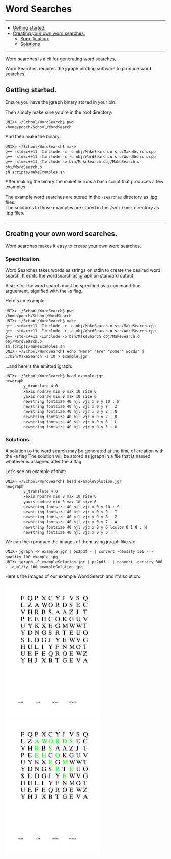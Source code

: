 # Word Searches

---

- [Getting started.](#getting-started)
- [Creating your own word searches.](#creating-your-own-word-searches)
  - [Specification.](#specification)
  - [Solutions](#solutions)

---

Word searches is a cli for generating word searches.

Word Searches requires the jgraph plotting software to produce
word searches.

## Getting started.

Ensure you have the jgraph binary stored in your bin.

Then simply make sure you're in the root directory:

```
UNIX> ~/School/WordSearch$ pwd
/home/pooch/School/WordSearch
```

And then make the binary:

```
UNIX> ~/School/WordSearch$ make
g++ -std=c++11 -Iinclude -c -o obj/MakeSearch.o src/MakeSearch.cpp
g++ -std=c++11 -Iinclude -c -o obj/WordSearch.o src/WordSearch.cpp
g++ -std=c++11 -Iinclude -o bin/MakeSearch obj/MakeSearch.o obj/WordSearch.o
sh scripts/makeExamples.sh
```

After making the binary the makefile runs a bash script that produces a few
examples.

The example word searches are stored in the `/searches` directory as .jpg files.  
The solutions to those examples are stored in the `/solutions` directory as .jpg files.

---

## Creating your own word searches.

Word searches makes it easy to create your own word searches.

### Specification.

Word Searches takes words as strings on stdin to create the desired word search.
It emits the wordsearch as jgraph on standard output.

A size for the word search must be specified as a command-line arguement, signified with the -s flag.

Here's an example:

```
UNIX> ~/School/WordSearch$ pwd
/home/pooch/School/WordSearch
UNIX> ~/School/WordSearch$ make
g++ -std=c++11 -Iinclude -c -o obj/MakeSearch.o src/MakeSearch.cpp
g++ -std=c++11 -Iinclude -c -o obj/WordSearch.o src/WordSearch.cpp
g++ -std=c++11 -Iinclude -o bin/MakeSearch obj/MakeSearch.o obj/WordSearch.o
sh scripts/makeExamples.sh
UNIX> ~/School/WordSearch$ echo "Here" "are" "some"" words" | ./bin/MakeSearch -s 10 > example.jgr
```

...and here's the emitted jgraph:

```
UNIX> ~/School/WordSearch$ head example.jgr
newgraph
        y_translate 4.0
        xaxis nodraw min 0 max 10 size 6
        yaxis nodraw min 0 max 10 size 6
        newstring fontsize 40 hjl vjc x 0 y 10 : W
        newstring fontsize 40 hjl vjc x 0 y 9 : Z
        newstring fontsize 40 hjl vjc x 0 y 8 : N
        newstring fontsize 40 hjl vjc x 0 y 7 : R
        newstring fontsize 40 hjl vjc x 0 y 6 : L
        newstring fontsize 40 hjl vjc x 0 y 5 : O

```

### Solutions

A solution to the word search may be generated at the time of creation with the -a flag
The solution will be stored as jgraph in a file that is named whatever is assigned after the a flag.

Let's see an example of that:

```
UNIX> ~/School/WordSearch$ head exampleSolution.jgr
newgraph
        y_translate 4.0
        xaxis nodraw min 0 max 10 size 6
        yaxis nodraw min 0 max 10 size 6
        newstring fontsize 40 hjl vjc x 0 y 10 : S
        newstring fontsize 40 hjl vjc x 0 y 9 : I
        newstring fontsize 40 hjl vjc x 0 y 8 : Z
        newstring fontsize 40 hjl vjc x 0 y 7 : A
        newstring fontsize 40 hjl vjc x 0 y 6 lcolor 0 1 0 : H
        newstring fontsize 40 hjl vjc x 0 y 5 : T
```

We can then produce the images of them using jgraph like so:

```
UNIX> jgraph -P example.jgr | ps2pdf - | convert -density 300 - -quality 100 example.jpg
UNIX> jgraph -P exampleSolution.jgr | ps2pdf - | convert -density 300 - -quality 100 exampleSolution.jpg
```

Here's the images of our example Word Search and it's solution:

<img src="example.jpg" alt="drawing" width="300" />
<img src="exampleSolution.jpg" alt="drawing" width="300"/>
